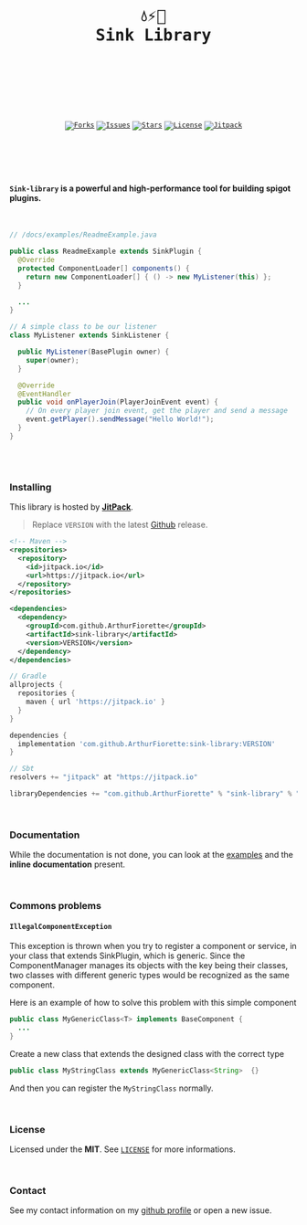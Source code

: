 <br />
<div align="center">
  <pre>
  <br />
  <h1>💧⚡🌊
Sink Library</h1>
  <br />
  </pre>
  <br />
  <br />
  <code
    ><a href="https://github.com/ArthurFiorette/sink-library/network/members"
      ><img
        src="https://img.shields.io/github/forks/ArthurFiorette/sink-library?logo=github&label=Forks"
        target="_blank"
        alt="Forks" /></a
  ></code>
  <code
    ><a href="https://github.com/ArthurFiorette/sink-library/issues"
      ><img
        src="https://img.shields.io/github/issues/ArthurFiorette/sink-library?logo=github&label=Issues"
        target="_blank"
        alt="Issues" /></a
  ></code>
  <code
    ><a href="https://github.com/ArthurFiorette/sink-library/stargazers"
      ><img
        src="https://img.shields.io/github/stars/ArthurFiorette/sink-library?logo=github&label=Stars"
        target="_blank"
        alt="Stars" /></a
  ></code>
  <code
    ><a href="https://github.com/ArthurFiorette/sink-library/blob/main/LICENSE"
      ><img
        src="https://img.shields.io/github/license/ArthurFiorette/sink-library?logo=githu&label=License"
        target="_blank"
        alt="License" /></a
  ></code>
  <code
    ><a href="https://jitpack.io/#ArthurFiorette/sink-library"
      ><img
        src="https://jitpack.io/v/ArthurFiorette/sink-library.svg"
        target="_blank"
        alt="Jitpack" /></a
  ></code>
</div>

#

<br />
<br />

#### `Sink-library` is a powerful and high-performance tool for building spigot plugins.

<br />

```java
// /docs/examples/ReadmeExample.java

public class ReadmeExample extends SinkPlugin {
  @Override
  protected ComponentLoader[] components() {
    return new ComponentLoader[] { () -> new MyListener(this) };
  }

  ...
}

// A simple class to be our listener
class MyListener extends SinkListener {

  public MyListener(BasePlugin owner) {
    super(owner);
  }

  @Override
  @EventHandler
  public void onPlayerJoin(PlayerJoinEvent event) {
    // On every player join event, get the player and send a message
    event.getPlayer().sendMessage("Hello World!");
  }
}
```

<br />
<br />

### Installing

This library is hosted by **[JitPack](https://jitpack.io/#ArthurFiorette/sink-library)**.

> Replace `VERSION` with the latest [Github](https://github.com/ArthurFiorette/sink-library/releases) release.

```xml
<!-- Maven -->
<repositories>
  <repository>
    <id>jitpack.io</id>
    <url>https://jitpack.io</url>
  </repository>
</repositories>

<dependencies>
  <dependency>
    <groupId>com.github.ArthurFiorette</groupId>
    <artifactId>sink-library</artifactId>
    <version>VERSION</version>
  </dependency>
</dependencies>
```

```gradle
// Gradle
allprojects {
  repositories {
    maven { url 'https://jitpack.io' }
  }
}

dependencies {
  implementation 'com.github.ArthurFiorette:sink-library:VERSION'
}
```

```sbt
// Sbt
resolvers += "jitpack" at "https://jitpack.io"

libraryDependencies += "com.github.ArthurFiorette" % "sink-library" % "VERSION"
```

<br />

### Documentation

While the documentation is not done, you can look at the [examples](/docs/examples) and the **inline documentation** present.

<br />

### Commons problems

#### `IllegalComponentException`

This exception is thrown when you try to register a component or service, in your class that extends SinkPlugin, which is generic. Since the ComponentManager manages its objects with the key being their classes, two classes with different generic types would be recognized as the same component.

Here is an example of how to solve this problem with this simple component

```java
public class MyGenericClass<T> implements BaseComponent {
  ...
}
```

Create a new class that extends the designed class with the correct type

```java
public class MyStringClass extends MyGenericClass<String>  {}
```

And then you can register the `MyStringClass` normally.

<br />

### License

Licensed under the **MIT**. See [`LICENSE`](LICENSE) for more informations.

<br />

### Contact

See my contact information on my [github profile](https://github.com/ArthurFiorette) or open a new issue.

<br />
